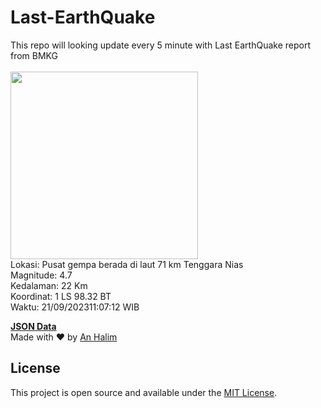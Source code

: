 # Last-EarthQuake
This repo will looking update every 5 minute with Last EarthQuake report from BMKG
<br>
<br>
<img src="https://static.bmkg.go.id/20230921110712.mmi.jpg" width="300"/>
<br>
Lokasi: Pusat gempa berada di laut 71 km Tenggara Nias <br>
Magnitude: 4.7 <br>
Kedalaman: 22 Km <br>
Koordinat: 1 LS 98.32 BT <br>
Waktu: 21/09/202311:07:12 WIB <br>

<a href="./data/data.json">**JSON Data**</a>
<br>
Made with ❤️ by <a href="https://github.com/an-halim">An Halim</a>
## License

This project is open source and available under the [MIT License](LICENSE).
